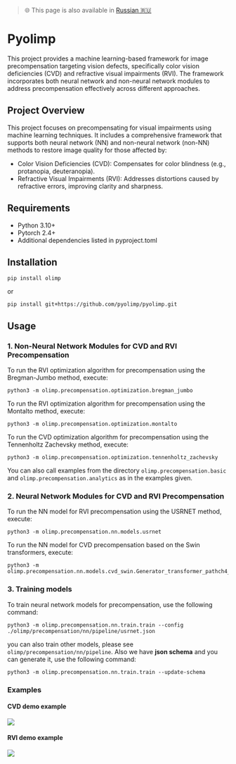 > 🌐 This page is also available in [Russian 🇷🇺](./README.md)

# Pyolimp

This project provides a machine learning-based framework for
image precompensation targeting vision defects,
specifically color vision deficiencies (CVD) and
refractive visual impairments (RVI).
The framework incorporates both neural network and non-neural network modules
to address precompensation effectively across different approaches.

## Project Overview

This project focuses on precompensating for visual
impairments using machine learning techniques.
It includes a comprehensive framework that supports both neural network (NN)
and non-neural network (non-NN) methods to restore image quality for those affected by:

* Color Vision Deficiencies (CVD):
Compensates for color blindness (e.g., protanopia, deuteranopia).
* Refractive Visual Impairments (RVI):
Addresses distortions caused by refractive errors, improving clarity and sharpness.

## Requirements

* Python 3.10+
* Pytorch 2.4+
* Additional dependencies listed in pyproject.toml

## Installation

```
pip install olimp
```
or
```
pip install git+https://github.com/pyolimp/pyolimp.git
```

## Usage

### 1. Non-Neural Network Modules for CVD and RVI Precompensation

To run the RVI optimization algorithm for precompensation using the
Bregman-Jumbo method, execute:
```
python3 -m olimp.precompensation.optimization.bregman_jumbo
```

To run the RVI optimization algorithm for precompensation using the
Montalto method, execute:
```
python3 -m olimp.precompensation.optimization.montalto
```
To run the CVD optimization algorithm for precompensation using the
Tennenholtz Zachevsky method, execute:

```
python3 -m olimp.precompensation.optimization.tennenholtz_zachevsky
```

You can also call examples from the directory `olimp.precompensation.basic`
and `olimp.precompensation.analytics` as in the examples given.

### 2. Neural Network Modules for CVD and RVI Precompensation

To run the NN model for RVI precompensation using the USRNET method, execute:
```
python3 -m olimp.precompensation.nn.models.usrnet
```

To run the NN model for CVD precompensation based on the Swin transformers, execute:
```
python3 -m olimp.precompensation.nn.models.cvd_swin.Generator_transformer_pathch4_844_48_3_nouplayer_server5
```

### 3. Training models

To train neural network models for precompensation, use the following command:

```
python3 -m olimp.precompensation.nn.train.train --config ./olimp/precompensation/nn/pipeline/usrnet.json
```
you can also train other models, please see `olimp/precompensation/nn/pipeline`. Also we have **json schema** and you can generate it, use the following command:

```
python3 -m olimp.precompensation.nn.train.train --update-schema
```

### Examples
#### CVD demo example
<img src="https://github.com/user-attachments/assets/fa2a1c76-b381-4bd1-a242-b447b9b14f5e">

#### RVI demo example
<img src="https://github.com/user-attachments/assets/7e35fe3b-7667-4530-8c79-a1263749eeff">